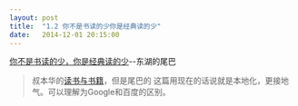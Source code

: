 ```yaml
---
layout: post
title:  "1.2 你不是书读的少你是经典读的少"
date:   2014-12-01 20:15:00
---
```


[你不是书读的少，你是经典读的少](http://www.jianshu.com/p/53d918a3fe52)--东湖的尾巴

> 叔本华的[读书与书籍](http://www.douban.com/group/topic/5378358/)，但是尾巴的
这篇用现在的话说就是本地化，更接地气。可以理解为Google和百度的区别。